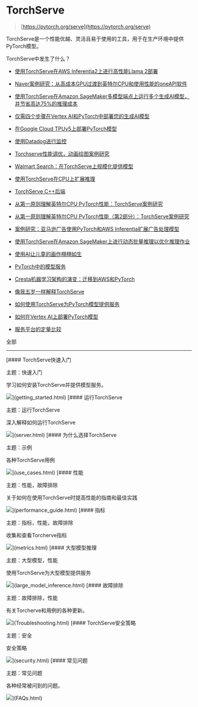 # TorchServe

> [https://pytorch.org/serve](https://pytorch.org/serve)

TorchServe是一个性能优越、灵活且易于使用的工具，用于在生产环境中提供PyTorch模型。

TorchServe中发生了什么？

+   [使用TorchServe在AWS Inferentia2上进行高性能Llama 2部署](https://pytorch.org/blog/high-performance-llama/)

+   [Naver案例研究：从高成本GPU过渡到英特尔CPU和使用性能的oneAPI软件](https://pytorch.org/blog/ml-model-server-resource-saving/)

+   [使用TorchServe在Amazon SageMaker多模型端点上运行多个生成AI模型，并节省高达75%的推理成本](https://aws.amazon.com/blogs/machine-learning/run-multiple-generative-ai-models-on-gpu-using-amazon-sagemaker-multi-model-endpoints-with-torchserve-and-save-up-to-75-in-inference-costs/)

+   [仅需四个步骤在Vertex AI和PyTorch中部署您的生成AI模型](https://cloud.google.com/blog/products/ai-machine-learning/get-your-genai-model-going-in-four-easy-steps)

+   [在Google Cloud TPUv5上部署PyTorch模型](https://cloud.google.com/tpu/docs/v5e-inference#pytorch-model-inference-and-serving)

+   [使用Datadog进行监控](https://www.datadoghq.com/blog/ai-integrations/#model-serving-and-deployment-vertex-ai-amazon-sagemaker-torchserve)

+   [Torchserve性能调优，动画绘图案例研究](https://pytorch.org/blog/torchserve-performance-tuning/)

+   [Walmart Search：在TorchServe上规模化提供模型](https://medium.com/walmartglobaltech/search-model-serving-using-pytorch-and-torchserve-6caf9d1c5f4d)

+   [使用TorchServe在CPU上扩展推理](https://www.youtube.com/watch?v=066_Jd6cwZg)

+   [TorchServe C++后端](https://www.youtube.com/watch?v=OSmGGDpaesc)

+   [从第一原则理解英特尔CPU PyTorch性能：TorchServe案例研究](https://pytorch.org/tutorials/intermediate/torchserve_with_ipex.html)

+   [从第一原则理解英特尔CPU PyTorch性能（第2部分）：TorchServe案例研究](https://pytorch.org/tutorials/intermediate/torchserve_with_ipex_2.html)

+   [案例研究：亚马逊广告使用PyTorch和AWS Inferentia扩展广告处理模型](https://pytorch.org/blog/amazon-ads-case-study/)

+   [使用TorchServe在Amazon SageMaker上进行动态批量推理以优化推理作业](https://aws.amazon.com/blogs/machine-learning/optimize-your-inference-jobs-using-dynamic-batch-inference-with-torchserve-on-amazon-sagemaker/)

+   [使用AI让儿童的画作栩栩如生](https://ai.facebook.com/blog/using-ai-to-bring-childrens-drawings-to-life/)

+   [PyTorch中的模型服务](https://www.youtube.com/watch?v=2A17ZtycsPw)

+   [Cresta机器学习架构的演变：迁移到AWS和PyTorch](https://aws.amazon.com/blogs/machine-learning/evolution-of-crestas-machine-learning-architecture-migration-to-aws-and-pytorch/)

+   [像我五岁一样解释TorchServe](https://www.youtube.com/watch?v=NEdZbkfHQCk)

+   [如何使用TorchServe为PyTorch模型提供服务](https://www.youtube.com/watch?v=XlO7iQMV3Ik)

+   [如何在Vertex AI上部署PyTorch模型](https://cloud.google.com/blog/topics/developers-practitioners/pytorch-google-cloud-how-deploy-pytorch-models-vertex-ai)

+   [服务平台的定量比较](https://biano-ai.github.io/research/2021/08/16/quantitative-comparison-of-serving-platforms-for-neural-networks.html)

全部

* * *

[#### TorchServe快速入门

主题：快速入门

学习如何安装TorchServe并提供模型服务。

![](../Images/2e44a4dab4c1bd5cde13eaa681343e78.png)](getting_started.html) [#### 运行TorchServe

主题：运行TorchServe

深入解释如何运行TorchServe

![](../Images/661e92286b91a04a664aa0dd434223f4.png)](server.html) [#### 为什么选择TorchServe

主题：示例

各种TorchServe用例

![](../Images/0507eb3112fdbfd24e3e2ba13aa3e3fa.png)](use_cases.html) [#### 性能

主题：性能，故障排除

关于如何在使用TorchServe时提高性能的指南和最佳实践

![](../Images/a115bf3860d7637d64025cdabc4de95b.png)](performance_guide.html) [#### 指标

主题：指标，性能，故障排除

收集和查看Torcherve指标

![](../Images/eab661f8c4941205ffdc566aced9bccf.png)](metrics.html) [#### 大型模型推理

主题：大型模型，性能

使用TorchServe为大型模型提供服务

![](../Images/f6afe69d86ffcf863cd832ed3698732f.png)](large_model_inference.html) [#### 故障排除

主题：故障排除，性能

有关Torcherve和用例的各种更新。

![](../Images/d23903f23b5705cc9f1d9bdca6ce6bbb.png)](Troubleshooting.html) [#### TorchServe安全策略

主题：安全

安全策略

![](../Images/2e44a4dab4c1bd5cde13eaa681343e78.png)](security.html) [#### 常见问题

主题：常见问题

各种经常被问到的问题。

![](../Images/7ccfac0b40fe2fac42582244489f0da4.png)](FAQs.html)
